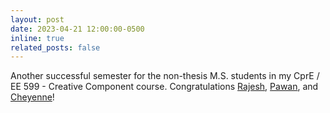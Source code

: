 ```yaml
---
layout: post
date: 2023-04-21 12:00:00-0500
inline: true
related_posts: false
---
```

Another successful semester for the non-thesis M.S. students in my CprE / EE 599 - Creative Component course. Congratulations [Rajesh](https://www.linkedin.com/in/rajeshkarampudi/), [Pawan](https://www.linkedin.com/in/pawan-namagiri/), and [Cheyenne](https://www.linkedin.com/in/cheyenne-smith-664776171/)!
